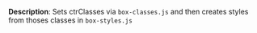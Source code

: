 __Description__: Sets ctrClasses via `box-classes.js` and then creates styles from thoses classes in `box-styles.js`
